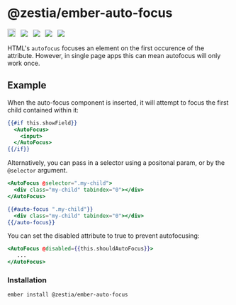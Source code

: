 # @zestia/ember-auto-focus

<a href="https://badge.fury.io/js/%40zestia%2Fember-auto-focus"><img src="https://badge.fury.io/js/%40zestia%2Fember-auto-focus.svg" alt="npm version" height="18"></a> &nbsp; <a href="http://travis-ci.org/zestia/ember-auto-focus"><img src="https://travis-ci.org/zestia/ember-auto-focus.svg?branch=master"></a> &nbsp; <a href="https://david-dm.org/zestia/ember-auto-focus#badge-embed"><img src="https://david-dm.org/zestia/ember-auto-focus.svg"></a> &nbsp; <a href="https://david-dm.org/zestia/ember-auto-focus#dev-badge-embed"><img src="https://david-dm.org/zestia/ember-auto-focus/dev-status.svg"></a> &nbsp; <a href="http://emberobserver.com/addons/ember-auto-focus"><img src="http://emberobserver.com/badges/ember-auto-focus.svg"></a>

HTML's `autofocus` focuses an element on the first occurence of the attribute. However, in single page apps this can mean autofocus will only work once.

## Example

When the auto-focus component is inserted, it will attempt to focus the first child contained within it:

```handlebars
{{#if this.showField}}
  <AutoFocus>
    <input>
  </AutoFocus>
{{/if}}
```
Alternatively, you can pass in a selector using a positonal param, or by the `@selector` argument.

```handlebars
<AutoFocus @selector=".my-child">
  <div class="my-child" tabindex="0"></div>
</AutoFocus>
```

```handlebars
{{#auto-focus ".my-child"}}
  <div class="my-child" tabindex="0"></div>
{{/auto-focus}}
```

You can set the disabled attribute to true to prevent autofocusing:

```handlebars
<AutoFocus @disabled={{this.shouldAutoFocus}}>
   ...
</AutoFocus>
```

### Installation
```
ember install @zestia/ember-auto-focus
```
